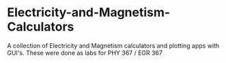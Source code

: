 # Electricity-and-Magnetism-Calculators
A collection of Electricity and Magnetism calculators and plotting apps with GUI's. These were done as labs for PHY 367 / EGR 367
